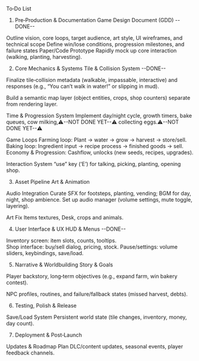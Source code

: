 To‑Do List

1. Pre‑Production & Documentation Game Design Document (GDD) --DONE--

Outline vision, core loops, target audience, art style, UI wireframes, and technical scope
Define win/lose conditions, progression milestones, and failure states Paper/Code Prototype
Rapidly mock up core interaction (walking, planting, harvesting).

2. Core Mechanics & Systems Tile & Collision System --DONE--

Finalize tile‐collision metadata (walkable, impassable, interactive)
and responses (e.g., “You can’t walk in water!” or slipping in mud).

Build a semantic map layer (object entities, crops, shop counters) separate from rendering layer.

Time & Progression System
Implement day/night cycle,
growth timers,
bake queues,
cow milking,⚠️--NOT DONE YET--⚠️
collecting eggs.⚠️--NOT DONE YET--⚠️

Game Loops
Farming loop: Plant → water → grow → harvest → store/sell.
Baking loop: Ingredient input → recipe process → finished goods → sell.
Economy & Progression: Cashflow, unlocks (new seeds, recipes, upgrades).

Interaction System “use” key (‘E’) for talking, picking, planting, opening shop.

3. Asset Pipeline Art & Animation

Audio Integration
Curate SFX for footsteps, planting, vending; BGM for day, night, shop ambience.
Set up audio manager (volume settings, mute toggle, layering).

Art
Fix Items textures, Desk, crops and animals.

4. User Interface & UX HUD & Menus --DONE--

Inventory screen: item slots, counts, tooltips.  
Shop interface: buy/sell dialog, pricing, stock.
Pause/settings: volume sliders, keybindings, save/load.

5. Narrative & Worldbuilding Story & Goals

Player backstory, long‑term objectives (e.g., expand farm, win bakery contest).

NPC profiles, routines, and failure/fallback states (missed harvest, debts).

6. Testing, Polish & Release

Save/Load System
Persistent world state (tile changes, inventory, money, day count).

7. Deployment & Post‑Launch

Updates & Roadmap
Plan DLC/content updates, seasonal events, player feedback channels.
